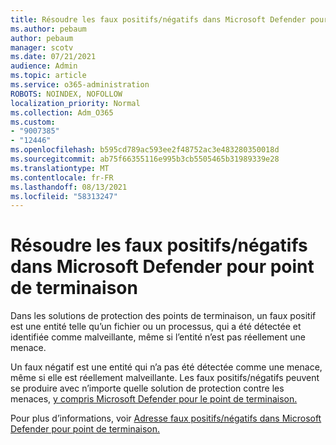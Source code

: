 ```yaml
---
title: Résoudre les faux positifs/négatifs dans Microsoft Defender pour point de terminaison
ms.author: pebaum
author: pebaum
manager: scotv
ms.date: 07/21/2021
audience: Admin
ms.topic: article
ms.service: o365-administration
ROBOTS: NOINDEX, NOFOLLOW
localization_priority: Normal
ms.collection: Adm_O365
ms.custom:
- "9007385"
- "12446"
ms.openlocfilehash: b595cd789ac593ee2f48752ac3e483280350018d
ms.sourcegitcommit: ab75f66355116e995b3cb5505465b31989339e28
ms.translationtype: MT
ms.contentlocale: fr-FR
ms.lasthandoff: 08/13/2021
ms.locfileid: "58313247"
---
```

# <a name="address-false-positivesnegatives-in-microsoft-defender-for-endpoint"></a>Résoudre les faux positifs/négatifs dans Microsoft Defender pour point de terminaison

Dans les solutions de protection des points de terminaison, un faux positif est une entité telle qu’un fichier ou un processus, qui a été détectée et identifiée comme malveillante, même si l’entité n’est pas réellement une menace. 

Un faux négatif est une entité qui n’a pas été détectée comme une menace, même si elle est réellement malveillante. Les faux positifs/négatifs peuvent se produire avec n’importe quelle solution de protection contre les menaces, [y compris Microsoft Defender pour le point de terminaison.](https://docs.microsoft.com/microsoft-365/security/defender-endpoint/microsoft-defender-endpoint)

Pour plus d’informations, voir [Adresse faux positifs/négatifs dans Microsoft Defender pour point de terminaison.](https://docs.microsoft.com/microsoft-365/security/defender-endpoint/defender-endpoint-false-positives-negatives)
